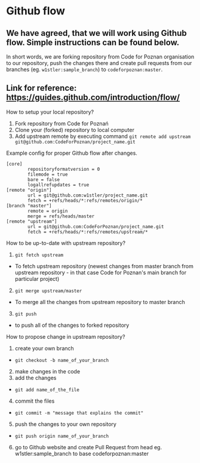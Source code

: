 # Github flow

## We have agreed, that we will work using Github flow. Simple instructions can be found below.

In short words, we are forking repository from Code for Poznan organisation to our repository, push the changes there and create pull requests from our branches (eg. ``w1stler:sample_branch``) to ``codeforpoznan:master``. 

## Link for reference: https://guides.github.com/introduction/flow/

How to setup your local repository?

1. Fork repository from Code for Poznań
2. Clone your (forked) repository to local computer
3. Add upstream remote by executing command ``git remote add upstream git@github.com:CodeForPoznan/project_name.git``

Example config for proper Github flow after changes.

```
[core]
        repositoryformatversion = 0
        filemode = true
        bare = false
        logallrefupdates = true
[remote "origin"]
        url = git@github.com:w1stler/project_name.git
        fetch = +refs/heads/*:refs/remotes/origin/*
[branch "master"]
        remote = origin
        merge = refs/heads/master
[remote "upstream"]
        url = git@github.com:CodeForPoznan/project_name.git
        fetch = +refs/heads/*:refs/remotes/upstream/*
```

How to be up-to-date with upstream repository?

1. `git fetch upstream`
  * To fetch upstream repository (newest changes from master branch from upstream repository - in that case Code for Poznan's main branch for particular project)
2. `git merge upstream/master`
  * To merge all the changes from upstream repository to master branch
3. `git push`
  * to push all of the changes to forked repository

How to propose change in upstream repository?

1. create your own branch 
  * `git checkout -b name_of_your_branch`
2. make changes in the code
3. add the changes
  * `git add name_of_the_file`
4. commit the files 
  * `git commit -m "message that explains the commit"`
5. push the changes to your own repository
  * `git push origin name_of_your_branch`
6. go to Github website and create Pull Request from head eg. w1stler:sample_branch to base codeforpoznan:master